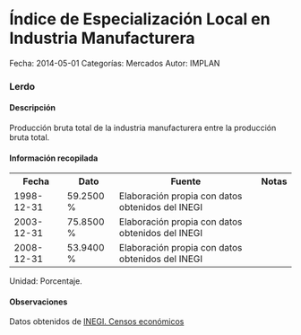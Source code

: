 Índice de Especialización Local en Industria Manufacturera
=====

Fecha: 2014-05-01
Categorías: Mercados
Autor: IMPLAN

### Lerdo

#### Descripción

Producción bruta total de la industria manufacturera entre la producción bruta total.

#### Información recopilada

<table class="table table-hover table-bordered">
  <tr><th>Fecha</th><th>Dato</th><th>Fuente</th><th>Notas</th></tr>
  <tr><td>1998-12-31</td><td>59.2500 %</td><td>Elaboración propia con datos obtenidos del INEGI</td><td></td></tr>
  <tr><td>2003-12-31</td><td>75.8500 %</td><td>Elaboración propia con datos obtenidos del INEGI</td><td></td></tr>
  <tr><td>2008-12-31</td><td>53.9400 %</td><td>Elaboración propia con datos obtenidos del INEGI</td><td></td></tr>
</table>

Unidad: Porcentaje.

#### Observaciones

Datos obtenidos de [INEGI. Censos económicos](http://www3.inegi.org.mx/sistemas/saic/)
